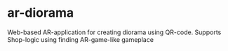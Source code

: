 # ar-diorama
Web-based AR-application for creating diorama using QR-code. Supports Shop-logic using finding AR-game-like gameplace
